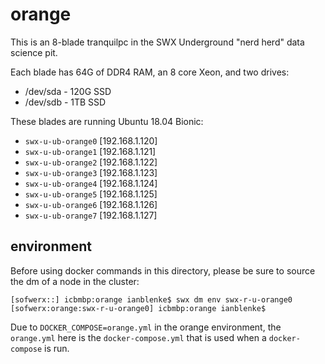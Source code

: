 # orange

This is an 8-blade tranquilpc in the SWX Underground "nerd herd" data science pit.

Each blade has 64G of DDR4 RAM, an 8 core Xeon, and two drives:

- /dev/sda - 120G SSD
- /dev/sdb - 1TB SSD

These blades are running Ubuntu 18.04 Bionic:

- `swx-u-ub-orange0` [192.168.1.120]
- `swx-u-ub-orange1` [192.168.1.121]
- `swx-u-ub-orange2` [192.168.1.122]
- `swx-u-ub-orange3` [192.168.1.123]
- `swx-u-ub-orange4` [192.168.1.124]
- `swx-u-ub-orange5` [192.168.1.125]
- `swx-u-ub-orange6` [192.168.1.126]
- `swx-u-ub-orange7` [192.168.1.127]

## environment

Before using docker commands in this directory, please be sure to source the dm of a node in the cluster:

    [sofwerx::] icbmbp:orange ianblenke$ swx dm env swx-r-u-orange0
    [sofwerx:orange:swx-r-u-orange0] icbmbp:orange ianblenke$

Due to `DOCKER_COMPOSE=orange.yml` in the orange environment, the `orange.yml` here is the `docker-compose.yml` that is used when a `docker-compose` is run.

